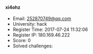 #### xi4ohz  

* Email: 252870749@qq.com  
* University: hack  
* Register Time: 2017-07-24 11:32:06  
* Register IP: 180.169.46.222  
* Score: 0  
* Solved challenges: 

